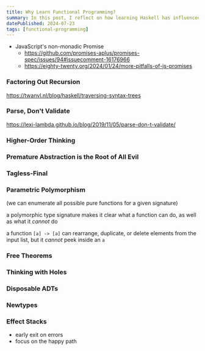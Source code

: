 ```yaml
---
title: Why Learn Functional Programming?
summary: In this post, I reflect on how learning Haskell has influenced the way I solve problems, even when programming with traditional imperative languages.
datePublished: 2024-07-23
tags: [functional-programming]
---
```


* JavaScript's non-monadic Promise
  * https://github.com/promises-aplus/promises-spec/issues/94#issuecomment-16176966
  * https://eighty-twenty.org/2024/01/24/more-pitfalls-of-js-promises

### Factoring Out Recursion

https://twanvl.nl/blog/haskell/traversing-syntax-trees

### Parse, Don't Validate

https://lexi-lambda.github.io/blog/2019/11/05/parse-don-t-validate/

### Higher-Order Thinking

### Premature Abstraction is the Root of All Evil

### Tagless-Final

### Parametric Polymorphism

(we can enumerate all possible pure functions for a given signature)

a polymorphic type signature makes it clear what a function can do, as well as what it _cannot_ do

a function `[a] -> [a]` can rearrange, duplicate, or delete elements from the input list, but it _cannot_ peek inside an `a`

### Free Theorems

### Thinking with Holes

### Disposable ADTs

### Newtypes

### Effect Stacks

* early exit on errors
* focus on the happy path